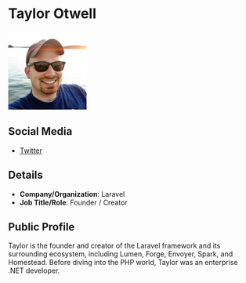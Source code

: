 
# Taylor Otwell
![image](images/taylor-otwell.jpg)
## Social Media

* [Twitter](https://www.twitter.com/taylorotwell) 

## Details

* **Company/Organization**: Laravel
* **Job Title/Role**: Founder / Creator

## Public Profile

Taylor is the founder and creator of the Laravel framework and its surrounding ecosystem, including Lumen, Forge, Envoyer, Spark, and Homestead. Before diving into the PHP world, Taylor was an enterprise .NET developer.

